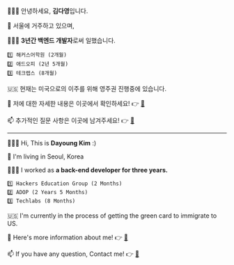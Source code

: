🙋🏻‍♀️ 안녕하세요, **김다영**입니다.

📍 서울에 거주하고 있으며,

👩🏻‍💻 **3년간 백엔드 개발자**로써 일했습니다.

    1️⃣ 해커스어학원 (2개월)
    2️⃣ 애드오피 (2년 5개월)
    3️⃣ 테크랩스 (8개월)

🇺🇸 현재는 미국으로의 이주를 위해 영주권 진행중에 있습니다.

🌟 저에 대한 자세한 내용은 이곳에서 확인하세요! 👉 [🌈](https://www.notion.so/57f93b7af36942cf9699998c7361b906?pvs=21)

📫 추가적인 질문 사항은 이곳에 남겨주세요! 👉 [💌](mailto:ekdud912@naver.com)

---

🙋🏻‍♀️ Hi, This is **Dayoung Kim** :)

📍 I'm living in Seoul, Korea

👩🏻‍💻 I worked as **a back-end developer for three years.**

    1️⃣ Hackers Education Group (2 Months)
    2️⃣ ADOP (2 Years 5 Months)
    3️⃣ Techlabs (8 Months)

🇺🇸 I'm currently in the process of getting the green card to immigrate to US.

🌟 Here's more information about me! 👉 [🌈](https://www.notion.so/57f93b7af36942cf9699998c7361b906?pvs=21)

📫 If you have any question, Contact me! 👉 [💌](mailto:ekduddl912@gmail.com)
